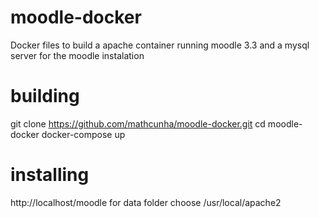 # moodle-docker

Docker files to build a apache container running moodle 3.3 and a mysql server for the moodle instalation

# building
git clone https://github.com/mathcunha/moodle-docker.git
cd moodle-docker
docker-compose up

# installing
http://localhost/moodle
for data folder choose /usr/local/apache2
